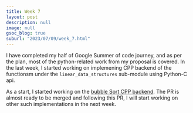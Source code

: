 ```yaml
---
title: Week 7
layout: post
description: null
image: null
gsoc_blog: true
suburl: "2023/07/09/week_7.html"
---
```


I have completed my half of Google Summer of code journey, and as per the plan, most of the python-related work from my proposal is covered.
In the last week, I started working on implemening CPP backend of the functionsm under the `linear_data_structures` sub-module using Python-C api.

As a start, I started working on the [bubble Sort CPP backend](https://github.com/codezonediitj/pydatastructs/pull/540). The PR is almost ready to be merged
and following this PR, I will start working on other such implementations in the next week.

